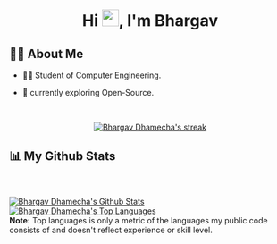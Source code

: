 <!-- <a href="#"><img width="100%" height="auto" src="https://i.imgur.com/iXuL1HG.png" height="175px"/></a> -->

<h1 align="center">Hi <img src="https://raw.githubusercontent.com/MartinHeinz/MartinHeinz/master/wave.gif" width="30px">, I'm Bhargav</h1>



## 🙋‍♂️ About Me

- 🧑‍🎓 Student of Computer Engineering. 

- 🔭 currently exploring Open-Source.

<br/>

<p align="center">
    <a href="https://github.com/bhargavdhamecha/github-readme-streak-stats">
        <img title="🔥 Get streak stats for your profile at git.io/streak-stats" alt="Bhargav Dhamecha's streak" src="https://github-readme-streak-stats.herokuapp.com/?user=bhargavdhamecha&theme=white-ice&hide_border=true&stroke=0000&background=fff"/>
    </a>
</p>

## 📊 My Github Stats

  <br/>
 <br/>
    <a href="https://github.com/bhargavdhamecha/github-readme-stats"><img alt="Bhargav Dhamecha's Github Stats" src="https://github-readme-stats.vercel.app/api?username=bhargavdhamecha&show_icons=true&count_private=true&theme=react&hide_border=true&bg_color=fff" /></a>
  <a href="https://github.com/bhargavdhamecha/github-readme-stats"><img alt="Bhargav Dhamecha's Top Languages" src="https://github-readme-stats.vercel.app/api/top-langs/?username=bhargavdhamecha&langs_count=8&count_private=true&layout=compact&theme=react&hide_border=true&bg_color=fff" /></a>
  <br/>
  <b>Note:</b> Top languages is only a metric of the languages my public code consists of and doesn't reflect experience or skill level.
